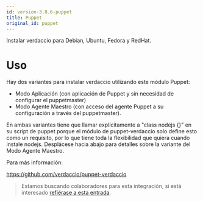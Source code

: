 ```yaml
---
id: version-3.8.6-puppet
title: Puppet
original_id: puppet
---
```


Instalar verdaccio para Debian, Ubuntu, Fedora y RedHat.

# Uso

Hay dos variantes para instalar verdaccio utilizando este módulo Puppet:

* Modo Aplicación (con aplicación de Puppet y sin necesidad de configurar el puppetmaster)
* Modo Agente Maestro (con acceso del agente Puppet a su configuración a través del puppetmaster).

En ambas variantes tiene que llamar explícitamente a "class nodejs {}" en su script de puppet porque el módulo de puppet-verdaccio solo define esto como un requisito, por lo que tiene toda la flexibilidad que quiera cuando instale nodejs. Desplácese hacia abajo para detalles sobre la variante del Modo Agente Maestro.

Para más información:

<https://github.com/verdaccio/puppet-verdaccio>

> Estamos buscando colaboradores para esta integración, si está interesado [ refiérase a esta entrada](https://github.com/verdaccio/puppet-verdaccio/issues/11).